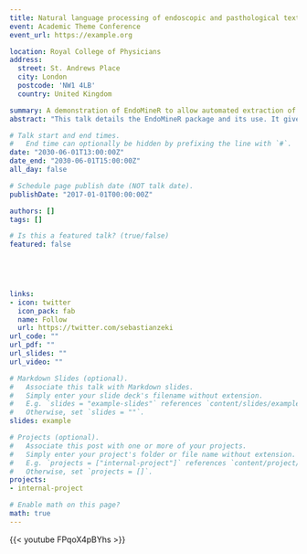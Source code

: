 ```yaml
---
title: Natural language processing of endoscopic and pasthological text
event: Academic Theme Conference
event_url: https://example.org

location: Royal College of Physicians
address:
  street: St. Andrews Place
  city: London
  postcode: 'NW1 4LB'
  country: United Kingdom

summary: A demonstration of EndoMineR to allow automated extraction of data from endoscopy and pathology free text reports.
abstract: "This talk details the EndoMineR package and its use. It gives a brief overview of the problems encountered for measuring performance of endoscopists and a solution, written in R, to allow what was once burdensome. to be automated"

# Talk start and end times.
#   End time can optionally be hidden by prefixing the line with `#`.
date: "2030-06-01T13:00:00Z"
date_end: "2030-06-01T15:00:00Z"
all_day: false

# Schedule page publish date (NOT talk date).
publishDate: "2017-01-01T00:00:00Z"

authors: []
tags: []

# Is this a featured talk? (true/false)
featured: false


  
 

links:
- icon: twitter
  icon_pack: fab
  name: Follow
  url: https://twitter.com/sebastianzeki
url_code: ""
url_pdf: ""
url_slides: ""
url_video: ""

# Markdown Slides (optional).
#   Associate this talk with Markdown slides.
#   Simply enter your slide deck's filename without extension.
#   E.g. `slides = "example-slides"` references `content/slides/example-slides.md`.
#   Otherwise, set `slides = ""`.
slides: example

# Projects (optional).
#   Associate this post with one or more of your projects.
#   Simply enter your project's folder or file name without extension.
#   E.g. `projects = ["internal-project"]` references `content/project/deep-learning/index.md`.
#   Otherwise, set `projects = []`.
projects:
- internal-project

# Enable math on this page?
math: true
---
```



{{< youtube FPqoX4pBYhs >}}
